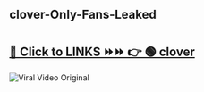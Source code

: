 
 ## clover-Only-Fans-Leaked

# <h2><a href="https://clipsfans.com/clover&ref=git">🔗 Click to LINKS ⏩⏩ 👉 🟢 clover </a></h2>

<a href="https://clipsfans.com/clover&ref=git" rel="nofollow" data-target="animated-image.originalLink"><img src="https://i.ibb.co.com/xMMVF88/686577567.gif" alt="Viral Video Original" style="max-width: 100%; display: inline-block;" data-target="animated-image.originalImage"></a>
